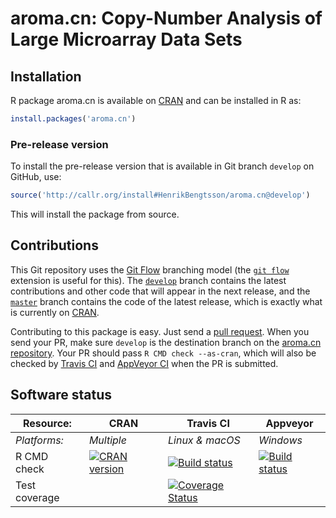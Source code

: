 # aroma.cn: Copy-Number Analysis of Large Microarray Data Sets


## Installation
R package aroma.cn is available on [CRAN](https://cran.r-project.org/package=aroma.cn) and can be installed in R as:
```r
install.packages('aroma.cn')
```

### Pre-release version

To install the pre-release version that is available in Git branch `develop` on GitHub, use:
```r
source('http://callr.org/install#HenrikBengtsson/aroma.cn@develop')
```
This will install the package from source.  



## Contributions

This Git repository uses the [Git Flow](http://nvie.com/posts/a-successful-git-branching-model/) branching model (the [`git flow`](https://github.com/petervanderdoes/gitflow-avh) extension is useful for this).  The [`develop`](https://github.com/HenrikBengtsson/aroma.cn/tree/develop) branch contains the latest contributions and other code that will appear in the next release, and the [`master`](https://github.com/HenrikBengtsson/aroma.cn) branch contains the code of the latest release, which is exactly what is currently on [CRAN](https://cran.r-project.org/package=aroma.cn).

Contributing to this package is easy.  Just send a [pull request](https://help.github.com/articles/using-pull-requests/).  When you send your PR, make sure `develop` is the destination branch on the [aroma.cn repository](https://github.com/HenrikBengtsson/aroma.cn).  Your PR should pass `R CMD check --as-cran`, which will also be checked by <a href="https://travis-ci.org/HenrikBengtsson/aroma.cn">Travis CI</a> and <a href="https://ci.appveyor.com/project/HenrikBengtsson/aroma-cn">AppVeyor CI</a> when the PR is submitted.


## Software status

| Resource:     | CRAN        | Travis CI       | Appveyor         |
| ------------- | ------------------- | --------------- | ---------------- |
| _Platforms:_  | _Multiple_          | _Linux & macOS_ | _Windows_        |
| R CMD check   | <a href="https://cran.r-project.org/web/checks/check_results_aroma.cn.html"><img border="0" src="http://www.r-pkg.org/badges/version/aroma.cn" alt="CRAN version"></a> | <a href="https://travis-ci.org/HenrikBengtsson/aroma.cn"><img src="https://travis-ci.org/HenrikBengtsson/aroma.cn.svg" alt="Build status"></a>   | <a href="https://ci.appveyor.com/project/HenrikBengtsson/aroma-cn"><img src="https://ci.appveyor.com/api/projects/status/github/HenrikBengtsson/aroma.cn?svg=true" alt="Build status"></a> |
| Test coverage |                     | <a href="https://coveralls.io/r/HenrikBengtsson/aroma.cn"><img src="https://coveralls.io/repos/HenrikBengtsson/aroma.cn/badge.svg?branch=develop" alt="Coverage Status"/></a>     |                  |
